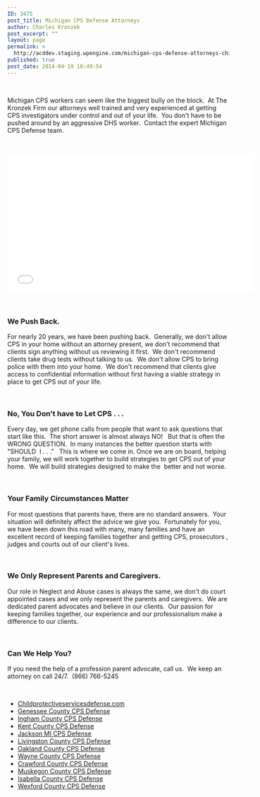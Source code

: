 ```yaml
---
ID: 3475
post_title: Michigan CPS Defense Attorneys
author: Charles Kronzek
post_excerpt: ""
layout: page
permalink: >
  http://acddev.staging.wpengine.com/michigan-cps-defense-attorneys-childrens-protective-services-lawyers.html
published: true
post_date: 2014-04-19 16:49:54
---
```

&nbsp;

Michigan CPS workers can seem like the biggest bully on the block.  At The Kronzek Firm our attorneys well trained and very experienced at getting CPS investigators under control and out of your life.  You don't have to be pushed around by an aggressive DHS worker.  Contact the expert Michigan CPS Defense team.

&nbsp;

<iframe src="//www.youtube.com/embed/XuAgnbQvLxQ" width="560" height="315" frameborder="0" allowfullscreen="allowfullscreen"></iframe>

&nbsp;
<h3>We Push Back.</h3>
For nearly 20 years, we have been pushing back.  Generally, we don't allow CPS in your home without an attorney present, we don't recommend that clients sign anything without us reviewing it first.  We don't recommend clients take drug tests without talking to us.  We don't allow CPS to bring police with them into your home.  We don't recommend that clients give access to confidential information without first having a viable strategy in place to get CPS out of your life.

&nbsp;
<h3>No, You Don't have to Let CPS . . .</h3>
Every day, we get phone calls from people that want to ask questions that start like this.  The short answer is almost always NO!   But that is often the WRONG QUESTION.  In many instances the better question starts with "SHOULD  I . . ."   This is where we come in. Once we are on board, helping your family, we will work together to build strategies to get CPS out of your home.  We will build strategies designed to make the  better and not worse.

&nbsp;
<h3>Your Family Circumstances Matter</h3>
For most questions that parents have, there are no standard answers.  Your situation will definitely affect the advice we give you.  Fortunately for you, we have been down this road with many, many families and have an excellent record of keeping families together and getting CPS, prosecutors , judges and courts out of our client's lives.

&nbsp;
<h3>We Only Represent Parents and Caregivers.</h3>
Our role in Neglect and Abuse cases is always the same, we don't do court appointed cases and we only represent the parents and caregivers.  We are dedicated parent advocates and believe in our clients.  Our passion for keeping families together, our experience and our professionalism make a difference to our clients.

&nbsp;
<h3>Can We Help You?</h3>
If you need the help of a profession parent advocate, call us.  We keep an attorney on call 24/7.  (866) 766-5245

&nbsp;
<ul>
 	<li><a title="Michigan Neglect Abuse Defense" href="http://www.childprotectiveservicesdefense.com" target="_blank" rel="noopener">Childprotectiveservicesdefense.com</a></li>
 	<li><a title="Flint CPS Attorney" href="http://www.childprotectiveservicesdefense.com/genesee-county-cps-lawyer.html" target="_blank" rel="noopener">Genessee County CPS Defense</a></li>
 	<li><a title="Lansing Michigan CPS Defense - Child abuse lawyers" href="http://www.childprotectiveservicesdefense.com/ingham-county-cps-lawyer.html" target="_blank" rel="noopener">Ingham County CPS Defense</a></li>
 	<li><a title="Michigan Child Abuse Lawyers" href="http://acddev.staging.wpengine.com/michigan-child-abuse-attorneys-abuse-neglect-defense-lawyers.html">Kent County CPS Defense</a></li>
 	<li><a title="Jackson Child Abuse CPS Defense Attorneys" href="https://childprotectiveservicesdefense.com/jackson-county-cps-lawyer.html" target="_blank" rel="noopener">Jackson MI CPS Defense</a></li>
 	<li><a title="Livingston County CPS Attorneys" href="http://acddev.staging.wpengine.com/livingston-county-cps-attorneys.html">Livingston County CPS Defense</a></li>
 	<li><a title="Oakland County Child Abuse CPS Defense Attorney" href="http://www.childprotectiveservicesdefense.com/oakland-county-cps-lawyer.html" target="_blank" rel="noopener">Oakland County CPS Defense</a></li>
 	<li><a title="Wayne County CPS Child Abuse Defense Attorney" href="http://www.childprotectiveservicesdefense.com/wayne-county-cps-lawyer.html" target="_blank" rel="noopener">Wayne County CPS Defense</a></li>
 	<li><a title="Crawford County Grayling CPS Defense Attorney" href="http://www.childprotectiveservicesdefense.com/crawford-county-cps-lawyer.html" target="_blank" rel="noopener">Crawford County CPS Defense</a></li>
 	<li><a title="Muskegon CPS Defense Attorneys" href="https://childprotectiveservicesdefense.com/muskegon-county-cps-lawyer.html" target="_blank" rel="noopener">Muskegon County CPS Defense</a></li>
 	<li><a title="Isabella Mt. Pleasant CPS Defense Attorney" href="http://www.childprotectiveservicesdefense.com/isabella-county-cps-lawyer.html" target="_blank" rel="noopener">Isabella County CPS Defense</a></li>
 	<li><a title="Wexford - Cadillac CPS Defense Attorneys" href="http://www.childprotectiveservicesdefense.com/wexford-county-cps-lawyer.html" target="_blank" rel="noopener">Wexford County CPS Defense</a></li>
</ul>
&nbsp;

&nbsp;
